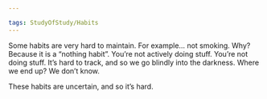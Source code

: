 ```yaml
---

tags: StudyOfStudy/Habits 
---
```


Some habits are very hard to maintain. For example… not smoking. Why? Because it is a “nothing habit”. You’re not actively doing stuff. You’re not doing stuff. It’s hard to track, and so we go blindly into the darkness. Where we end up? We don’t know.

These habits are uncertain, and so it’s hard.